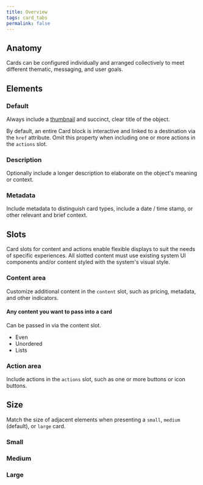 ```yaml
---
title: Overview
tags: card_tabs
permalink: false
---
```


## Anatomy

Cards can be configured individually and arranged collectively to meet different thematic, messaging, and user goals.

<esds-image-with-caption src="/images/card/Anatomy.png"></esds-image-with-caption>

## Elements

### Default

Always include a [thumbnail](/components/thumbnail/) and succinct, clear title of the object.

<esds-example-code-pair>
  <esds-card 
    title="Wanaka" 
    img-src="/images/card/Wanaka.png"
    style="width: 320px" 
  ></esds-card>
</esds-example-code-pair>

By default, an entire Card block is interactive and linked to a destination via the `href` attribute. Omit this property when including one or more actions in the `actions` slot.

### Description

Optionally include a longer description to elaborate on the object's meaning or context.

<esds-example-code-pair hidden-code preformatted>
  <esds-card
    title="Wanaka"
    description="The most photogenic tree in New Zealand if not the world."
    img-src="/images/card/Wanaka.png"
    style="width: 320px" 
  ></esds-card>
</esds-example-code-pair>

### Metadata

Include metadata to distinguish card types, include a date / time stamp, or other relevant and brief context.

<esds-example-code-pair hidden-code >
  <esds-card
    title="Design System Intermediaries"
    description="Relating to the Distributors, Translators, and Themers In Between." 
    metadata="Feb 11, 2018 • 8 min read"
    img-src="/images/card/medium.png"
    style="width: 320px" 
  ></esds-card>
</esds-example-code-pair>

## Slots

Card slots for content and actions enable flexible displays to suit the needs of specific experiences. All slotted content must use existing system UI components and/or content styled with the system's visual style.

### Content area

Customize additional content in the `content` slot, such as pricing, metadata, and other indicators.

<esds-example-code-pair hidden-code >
  <esds-card 
    title="Peaceful Lake"
    img-src="/images/card/Wanaka.png" 
    style="width: 300px;" 
    >
    <div slot="content">
      <h4>Any content you want to pass into a card</h4>
      <p>Can be passed in via the content slot.</p>
      <ul>
        <li>Even</li>
        <li>Unordered</li>
        <li>Lists</li>
      </ul>
    </div>
  </esds-card>
</esds-example-code-pair>

### Action area

Include actions in the `actions` slot, such as one or more buttons or icon buttons.

<esds-example-code-pair hidden-code>
  <esds-card 
    title="Wanaka" 
    size="small" 
    img-src="/images/card/Wanaka.png"
    style="width: 320px;"
    >
    <div slot="actions">
      <esds-button text="Action 1" size="small" variant="primary"></esds-button>
      <esds-button text="Action 2" size="small" variant="outline"></esds-button>
    </div>
  </esds-card>
</esds-example-code-pair>

## Size

Match the size of adjacent elements when presenting a `small`, `medium` (default), or `large` card.

### Small

<esds-example-code-pair hidden-code>
  <esds-card 
    size="small" 
    title="Wanaka" 
    img-src="/images/card/Wanaka.png"
    style="width: 260px" 
  ></esds-card>
</esds-example-code-pair>

### Medium

<esds-example-code-pair hidden-code>
  <esds-card 
    style="width: 320px" 
    size="medium" 
    title="Wanaka" 
    img-src="/images/card/Wanaka.png"
  ></esds-card>
</esds-example-code-pair>

### Large

<esds-example-code-pair hidden-code>
  <esds-card 
    style="width: 380px" 
    size="large" 
    title="Wanaka" 
    img-src="/images/card/Wanaka.png"
  ></esds-card>
</esds-example-code-pair>

